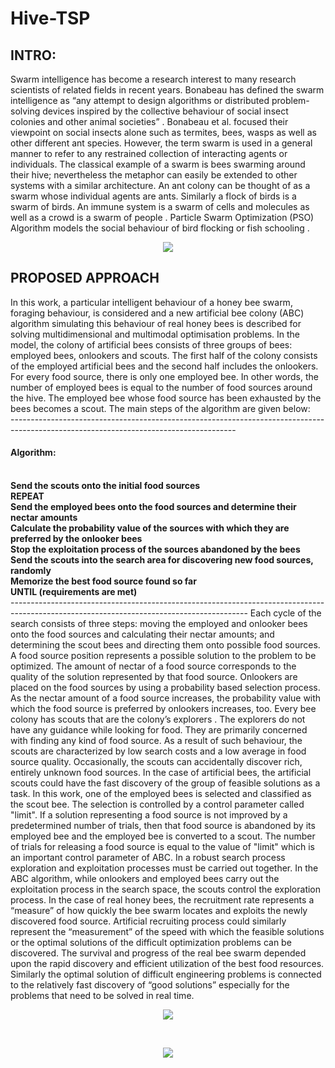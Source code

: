 # Hive-TSP
<h2>INTRO:</h2>
Swarm intelligence has become a research interest to many research scientists of related fields
in recent years. Bonabeau has defined the swarm intelligence as “any attempt to design
algorithms or distributed problem-solving devices inspired by the collective behaviour of
social insect colonies and other animal societies” . Bonabeau et al. focused their viewpoint
on social insects alone such as termites, bees, wasps as well as other different ant species.
However, the term swarm is used in a general manner to refer to any restrained collection of
interacting agents or individuals. The classical example of a swarm is bees swarming around
their hive; nevertheless the metaphor can easily be extended to other systems with a similar
architecture. An ant colony can be thought of as a swarm whose individual agents are ants.
Similarly a flock of birds is a swarm of birds. An immune system  is a swarm of cells and
molecules as well as a crowd is a swarm of people . Particle Swarm Optimization (PSO)
Algorithm models the social behaviour of bird flocking or fish schooling . <br>
 <p align="center">
  <img  src="https://github.com/Samsomyajit/Hive-TSP/blob/master/misc/swarm.JPG">
</p>

<h2>PROPOSED APPROACH</h2>
In this work, a particular intelligent behaviour of a honey bee swarm, foraging behaviour, is
considered and a new artificial bee colony (ABC) algorithm simulating this behaviour of real
honey bees is described for solving multidimensional and multimodal optimisation problems.
In the model, the colony of artificial bees consists of three groups of bees: employed bees,
onlookers and scouts. The first half of the colony consists of the employed artificial bees and
the second half includes the onlookers. For every food source, there is only one employed
bee. In other words, the number of employed bees is equal to the number of food sources
around the hive. The employed bee whose food source has been exhausted by the bees
becomes a scout. The main steps of the algorithm are given below:<br> 
--------------------------------------------------------------------------------------------------------------------------------------
<h4>Algorithm:</h4>
<b><br>
Send the scouts onto the initial food sources<br>
REPEAT<br>
Send the employed bees onto the food sources and determine their nectar amounts<br>
Calculate the probability value of the sources with which they are preferred by the
onlooker bees<br>
Stop the exploitation process of the sources abandoned by the bees<br>
Send the scouts into the search area for discovering new food sources, randomly<br>
Memorize the best food source found so far<br>
UNTIL (requirements are met)</b><br>
-----------------------------------------------------------------------------------------------------------------------------------------
Each cycle of the search consists of three steps: moving the employed and onlooker bees onto
the food sources and calculating their nectar amounts; and determining the scout bees and
directing them onto possible food sources. A food source position represents a possible
solution to the problem to be optimized. The amount of nectar of a food source corresponds to
the quality of the solution represented by that food source. Onlookers are placed on the food
sources by using a probability based selection process. As the nectar amount of a food source
increases, the probability value with which the food source is preferred by onlookers
increases, too. Every bee colony has scouts that are the colony’s explorers . The explorers
do not have any guidance while looking for food. They are primarily concerned with finding
any kind of food source. As a result of such behaviour, the scouts are characterized by low 
search costs and a low average in food source quality. Occasionally, the scouts can
accidentally discover rich, entirely unknown food sources. In the case of artificial bees, the
artificial scouts could have the fast discovery of the group of feasible solutions as a task. In
this work, one of the employed bees is selected and classified as the scout bee. The selection
is controlled by a control parameter called "limit". If a solution representing a food source is
not improved by a predetermined number of trials, then that food source is abandoned by its
employed bee and the employed bee is converted to a scout. The number of trials for releasing
a food source is equal to the value of "limit" which is an important control parameter of ABC.
In a robust search process exploration and exploitation processes must be carried out together.
In the ABC algorithm, while onlookers and employed bees carry out the exploitation process
in the search space, the scouts control the exploration process.
In the case of real honey bees, the recruitment rate represents a “measure” of how quickly the
bee swarm locates and exploits the newly discovered food source. Artificial recruiting process
could similarly represent the “measurement” of the speed with which the feasible solutions or
the optimal solutions of the difficult optimization problems can be discovered. The survival
and progress of the real bee swarm depended upon the rapid discovery and efficient utilization
of the best food resources. Similarly the optimal solution of difficult engineering problems is
connected to the relatively fast discovery of “good solutions” especially for the problems that
need to be solved in real time.<br>
 <p align="center">
  <img  src="https://github.com/Samsomyajit/Hive-TSP/blob/master/misc/tsp1.JPG">
</p>
<br>
<p align="center">
  <img  src="https://github.com/Samsomyajit/Hive-TSP/blob/master/misc/tsp2.JPG">
</p>
